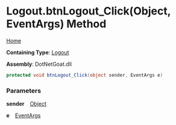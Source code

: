 # Logout\.btnLogout\_Click\(Object, EventArgs\) Method

[Home](../../../../../../README.md)

**Containing Type**: [Logout](../README.md)

**Assembly**: DotNetGoat\.dll

```csharp
protected void btnLogout_Click(object sender, EventArgs e)
```

### Parameters

**sender** &ensp; [Object](https://docs.microsoft.com/en-us/dotnet/api/system.object)

**e** &ensp; [EventArgs](https://docs.microsoft.com/en-us/dotnet/api/system.eventargs)